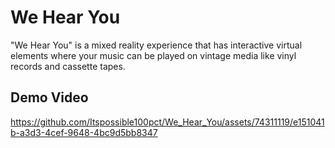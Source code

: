 # We Hear You

"We Hear You" is a mixed reality experience that has interactive virtual elements where your music can be played on vintage media like vinyl records and cassette tapes.

## Demo Video
https://github.com/Itspossible100pct/We_Hear_You/assets/74311119/e151041b-a3d3-4cef-9648-4bc9d5bb8347
